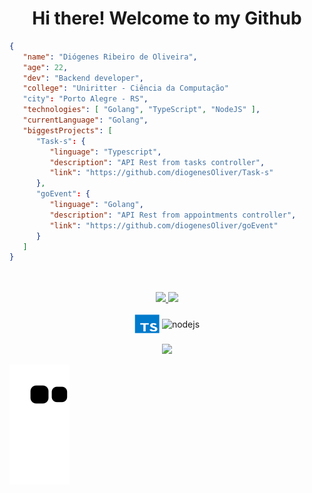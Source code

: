 <div>
   <h1 align="center">
     Hi there! Welcome to my Github
  </h1>
  
```json
{
   "name": "Diógenes Ribeiro de Oliveira",
   "age": 22,
   "dev": "Backend developer",
   "college": "Uniritter - Ciência da Computação"
   "city": "Porto Alegre - RS",
   "technologies": [ "Golang", "TypeScript", "NodeJS" ],
   "currentLanguage": "Golang",
   "biggestProjects": [
      "Task-s": {
         "linguage": "Typescript",
         "description": "API Rest from tasks controller",
         "link": "https://github.com/diogenesOliver/Task-s"
      },
      "goEvent": {
         "linguage": "Golang",
         "description": "API Rest from appointments controller",
         "link": "https://github.com/diogenesOliver/goEvent"
      }
   ]
}
```
   
</div>
<br><br>
<div align="center">
  <a href="https://github.com/diogenesOliver">
    <img height="150em" src="https://github-readme-stats.vercel.app/api?username=diogenesOliver&count_private=true&include_all_commits=true&show_icons=true&theme=dracula&hide_border=false&show_owner=true"/>
    <img height="150em" src="https://github-readme-stats.vercel.app/api/top-langs/?username=diogenesOliver&theme=dracula&hide_border=false&&layout=compact"/>
  </a>
</div>

<div align="center" valign="top"><br>
  <img align="center" alt="Js" height="30" width="40" src="https://raw.githubusercontent.com/devicons/devicon/master/icons/typescript/typescript-plain.svg">
  <img align="center" alt="nodejs" height="30" width="40" src="https://cdn.worldvectorlogo.com/logos/nodejs-icon.svg">
</div><br>

<div align="center">
  <a href="https://www.linkedin.com/in/diogenesriboliveira/" target="_blank"><img src="https://img.shields.io/badge/-LinkedIn-%230077B5?style=for-the-badge&logo=linkedin&logoColor=white" target="_blank"></a> 
</div>

![snake gif](https://github.com/diogenesOliver/diogenesOliver/blob/output/github-contribution-grid-snake.svg)

